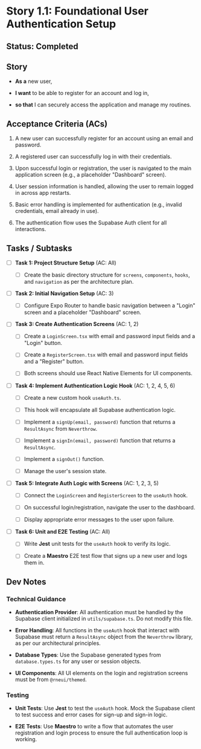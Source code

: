 
# Story 1.1: Foundational User Authentication Setup

## Status: Completed

## Story

- **As a** new user,
    
- **I want** to be able to register for an account and log in,
    
- **so that** I can securely access the application and manage my routines.
    

## Acceptance Criteria (ACs)

1. A new user can successfully register for an account using an email and password.
    
2. A registered user can successfully log in with their credentials.
    
3. Upon successful login or registration, the user is navigated to the main application screen (e.g., a placeholder "Dashboard" screen).
    
4. User session information is handled, allowing the user to remain logged in across app restarts.
    
5. Basic error handling is implemented for authentication (e.g., invalid credentials, email already in use).
    
6. The authentication flow uses the Supabase Auth client for all interactions.
    

## Tasks / Subtasks

- [ ] **Task 1: Project Structure Setup** (AC: All)
    
    - [ ] Create the basic directory structure for `screens`, `components`, `hooks`, and `navigation` as per the architecture plan.
        
- [ ] **Task 2: Initial Navigation Setup** (AC: 3)
    
    - [ ] Configure Expo Router to handle basic navigation between a "Login" screen and a placeholder "Dashboard" screen.
        
- [ ] **Task 3: Create Authentication Screens** (AC: 1, 2)
    
    - [ ] Create a `LoginScreen.tsx` with email and password input fields and a "Login" button.
        
    - [ ] Create a `RegisterScreen.tsx` with email and password input fields and a "Register" button.
        
    - [ ] Both screens should use React Native Elements for UI components.
        
- [ ] **Task 4: Implement Authentication Logic Hook** (AC: 1, 2, 4, 5, 6)
    
    - [ ] Create a new custom hook `useAuth.ts`.
        
    - [ ] This hook will encapsulate all Supabase authentication logic.
        
    - [ ] Implement a `signUp(email, password)` function that returns a `ResultAsync` from `Neverthrow`.
        
    - [ ] Implement a `signIn(email, password)` function that returns a `ResultAsync`.
        
    - [ ] Implement a `signOut()` function.
        
    - [ ] Manage the user's session state.
        
- [ ] **Task 5: Integrate Auth Logic with Screens** (AC: 1, 2, 3, 5)
    
    - [ ] Connect the `LoginScreen` and `RegisterScreen` to the `useAuth` hook.
        
    - [ ] On successful login/registration, navigate the user to the dashboard.
        
    - [ ] Display appropriate error messages to the user upon failure.
        
- [ ] **Task 6: Unit and E2E Testing** (AC: All)
    
    - [ ] Write **Jest** unit tests for the `useAuth` hook to verify its logic.
        
    - [ ] Create a **Maestro** E2E test flow that signs up a new user and logs them in.
        

## Dev Notes

### Technical Guidance

- **Authentication Provider**: All authentication must be handled by the Supabase client initialized in `utils/supabase.ts`. Do not modify this file.
    
- **Error Handling**: All functions in the `useAuth` hook that interact with Supabase must return a `ResultAsync` object from the `Neverthrow` library, as per our architectural principles.
    
- **Database Types**: Use the Supabase generated types from `database.types.ts` for any user or session objects.
    
- **UI Components**: All UI elements on the login and registration screens must be from `@rneui/themed`.
    

### Testing

- **Unit Tests**: Use **Jest** to test the `useAuth` hook. Mock the Supabase client to test success and error cases for sign-up and sign-in logic.
    
- **E2E Tests**: Use **Maestro** to write a flow that automates the user registration and login process to ensure the full authentication loop is working.
    
